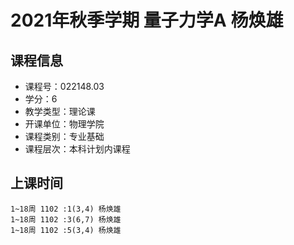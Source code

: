 # 2021年秋季学期 量子力学A 杨焕雄






## 课程信息

- 课程号：022148.03
- 学分：6
- 教学类型：理论课
- 开课单位：物理学院
- 课程类别：专业基础
- 课程层次：本科计划内课程

## 上课时间

```
1~18周 1102 :1(3,4) 杨焕雄
1~18周 1102 :3(6,7) 杨焕雄
1~18周 1102 :5(3,4) 杨焕雄
```

